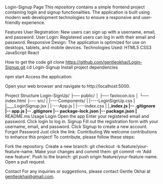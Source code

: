 Login-Signup Page
This repository contains a simple frontend project containing login and signup functionalities. The application is built using modern web development technologies to ensure a responsive and user-friendly experience.

Features
User Registration: New users can sign up with a username, email, and password.
User Login: Registered users can log in with their email and password.
Responsive Design: The application is optimized for use on desktops, tablets, and mobile devices.
Technologies Used:
HTML5
CSS3
JavaScript
React

How to get the code
git clone https://github.com/gentleokhai/Login-Signup.git
cd Login-Signup
Install project dependencies

npm start
Access the application:

Open your web browser and navigate to http://localhost:5000.

Project Structure
Login-SignUp/
├── public/
│   ├── faviocon.ico
│   └── index.html
├── src/
|    |----Components/
|         |----LoginSignUp.css
|         |____LoginSignup.jsx
|    |----App.js
|    |----index.css
|    |___index.js
|-- .gitignore
|-- app.js
|-- .gitignore
|-- package-lock.json
|-- package.json
|__ README.ms
Usage
Login
Open the app
Enter your registered email and password.
Click login to log in.
Signup
Fill out the registration form with your username, email, and password.
Click Signup to create a new account.
Forgot Password
Just click the link.
Contributing
We welcome contributions to enhance this project! To contribute, please follow these steps:

Fork the repository.
Create a new branch: git checkout -b feature/your-feature-name.
Make your changes and commit them: git commit -m 'Add new feature'.
Push to the branch: git push origin feature/your-feature-name.
Open a pull request.

Contact
For any inquiries or suggestions, please contact Gentle Okhai at gentleokhai@gmail.com.
